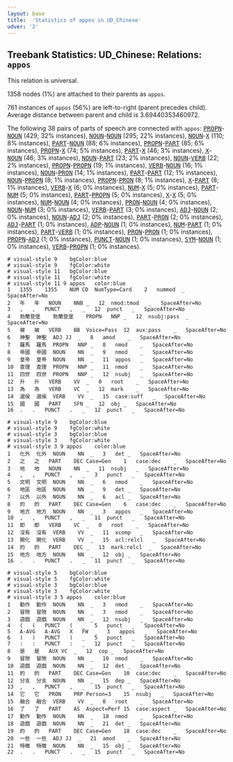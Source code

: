 ```yaml
---
layout: base
title:  'Statistics of appos in UD_Chinese'
udver: '2'
---
```


## Treebank Statistics: UD_Chinese: Relations: `appos`

This relation is universal.

1358 nodes (1%) are attached to their parents as `appos`.

761 instances of `appos` (56%) are left-to-right (parent precedes child).
Average distance between parent and child is 3.69440353460972.

The following 38 pairs of parts of speech are connected with `appos`: <tt><a href="zh-pos-PROPN.html">PROPN</a></tt>-<tt><a href="zh-pos-NOUN.html">NOUN</a></tt> (429; 32% instances), <tt><a href="zh-pos-NOUN.html">NOUN</a></tt>-<tt><a href="zh-pos-NOUN.html">NOUN</a></tt> (295; 22% instances), <tt><a href="zh-pos-NOUN.html">NOUN</a></tt>-<tt><a href="zh-pos-X.html">X</a></tt> (110; 8% instances), <tt><a href="zh-pos-PART.html">PART</a></tt>-<tt><a href="zh-pos-NOUN.html">NOUN</a></tt> (88; 6% instances), <tt><a href="zh-pos-PROPN.html">PROPN</a></tt>-<tt><a href="zh-pos-PART.html">PART</a></tt> (85; 6% instances), <tt><a href="zh-pos-PROPN.html">PROPN</a></tt>-<tt><a href="zh-pos-X.html">X</a></tt> (74; 5% instances), <tt><a href="zh-pos-PART.html">PART</a></tt>-<tt><a href="zh-pos-X.html">X</a></tt> (46; 3% instances), <tt><a href="zh-pos-X.html">X</a></tt>-<tt><a href="zh-pos-NOUN.html">NOUN</a></tt> (46; 3% instances), <tt><a href="zh-pos-NOUN.html">NOUN</a></tt>-<tt><a href="zh-pos-PART.html">PART</a></tt> (23; 2% instances), <tt><a href="zh-pos-NOUN.html">NOUN</a></tt>-<tt><a href="zh-pos-VERB.html">VERB</a></tt> (22; 2% instances), <tt><a href="zh-pos-PROPN.html">PROPN</a></tt>-<tt><a href="zh-pos-PROPN.html">PROPN</a></tt> (19; 1% instances), <tt><a href="zh-pos-VERB.html">VERB</a></tt>-<tt><a href="zh-pos-NOUN.html">NOUN</a></tt> (16; 1% instances), <tt><a href="zh-pos-NOUN.html">NOUN</a></tt>-<tt><a href="zh-pos-PRON.html">PRON</a></tt> (14; 1% instances), <tt><a href="zh-pos-PART.html">PART</a></tt>-<tt><a href="zh-pos-PART.html">PART</a></tt> (12; 1% instances), <tt><a href="zh-pos-NOUN.html">NOUN</a></tt>-<tt><a href="zh-pos-PROPN.html">PROPN</a></tt> (8; 1% instances), <tt><a href="zh-pos-PROPN.html">PROPN</a></tt>-<tt><a href="zh-pos-PRON.html">PRON</a></tt> (8; 1% instances), <tt><a href="zh-pos-X.html">X</a></tt>-<tt><a href="zh-pos-PART.html">PART</a></tt> (8; 1% instances), <tt><a href="zh-pos-VERB.html">VERB</a></tt>-<tt><a href="zh-pos-X.html">X</a></tt> (6; 0% instances), <tt><a href="zh-pos-NUM.html">NUM</a></tt>-<tt><a href="zh-pos-X.html">X</a></tt> (5; 0% instances), <tt><a href="zh-pos-PART.html">PART</a></tt>-<tt><a href="zh-pos-NUM.html">NUM</a></tt> (5; 0% instances), <tt><a href="zh-pos-PART.html">PART</a></tt>-<tt><a href="zh-pos-PROPN.html">PROPN</a></tt> (5; 0% instances), <tt><a href="zh-pos-X.html">X</a></tt>-<tt><a href="zh-pos-X.html">X</a></tt> (5; 0% instances), <tt><a href="zh-pos-NUM.html">NUM</a></tt>-<tt><a href="zh-pos-NOUN.html">NOUN</a></tt> (4; 0% instances), <tt><a href="zh-pos-PRON.html">PRON</a></tt>-<tt><a href="zh-pos-NOUN.html">NOUN</a></tt> (4; 0% instances), <tt><a href="zh-pos-NOUN.html">NOUN</a></tt>-<tt><a href="zh-pos-NUM.html">NUM</a></tt> (3; 0% instances), <tt><a href="zh-pos-VERB.html">VERB</a></tt>-<tt><a href="zh-pos-PART.html">PART</a></tt> (3; 0% instances), <tt><a href="zh-pos-ADJ.html">ADJ</a></tt>-<tt><a href="zh-pos-NOUN.html">NOUN</a></tt> (2; 0% instances), <tt><a href="zh-pos-NOUN.html">NOUN</a></tt>-<tt><a href="zh-pos-ADJ.html">ADJ</a></tt> (2; 0% instances), <tt><a href="zh-pos-PART.html">PART</a></tt>-<tt><a href="zh-pos-PRON.html">PRON</a></tt> (2; 0% instances), <tt><a href="zh-pos-ADJ.html">ADJ</a></tt>-<tt><a href="zh-pos-PART.html">PART</a></tt> (1; 0% instances), <tt><a href="zh-pos-ADP.html">ADP</a></tt>-<tt><a href="zh-pos-NOUN.html">NOUN</a></tt> (1; 0% instances), <tt><a href="zh-pos-NUM.html">NUM</a></tt>-<tt><a href="zh-pos-PART.html">PART</a></tt> (1; 0% instances), <tt><a href="zh-pos-PART.html">PART</a></tt>-<tt><a href="zh-pos-VERB.html">VERB</a></tt> (1; 0% instances), <tt><a href="zh-pos-PRON.html">PRON</a></tt>-<tt><a href="zh-pos-PRON.html">PRON</a></tt> (1; 0% instances), <tt><a href="zh-pos-PROPN.html">PROPN</a></tt>-<tt><a href="zh-pos-ADJ.html">ADJ</a></tt> (1; 0% instances), <tt><a href="zh-pos-PUNCT.html">PUNCT</a></tt>-<tt><a href="zh-pos-NOUN.html">NOUN</a></tt> (1; 0% instances), <tt><a href="zh-pos-SYM.html">SYM</a></tt>-<tt><a href="zh-pos-NOUN.html">NOUN</a></tt> (1; 0% instances), <tt><a href="zh-pos-VERB.html">VERB</a></tt>-<tt><a href="zh-pos-PROPN.html">PROPN</a></tt> (1; 0% instances).


~~~ conllu
# visual-style 9	bgColor:blue
# visual-style 9	fgColor:white
# visual-style 11	bgColor:blue
# visual-style 11	fgColor:white
# visual-style 11 9 appos	color:blue
1	1355	1355	NUM	CD	NumType=Card	2	nummod	_	SpaceAfter=No
2	年	年	NOUN	NNB	_	12	nmod:tmod	_	SpaceAfter=No
3	,	,	PUNCT	,	_	12	punct	_	SpaceAfter=No
4	勃蘭登堡	勃蘭登堡	PROPN	NNP	_	12	nsubj:pass	_	SpaceAfter=No
5	被	被	VERB	BB	Voice=Pass	12	aux:pass	_	SpaceAfter=No
6	神聖	神聖	ADJ	JJ	_	8	amod	_	SpaceAfter=No
7	羅馬	羅馬	PROPN	NNP	_	8	nmod	_	SpaceAfter=No
8	帝國	帝國	NOUN	NN	_	9	nmod	_	SpaceAfter=No
9	皇帝	皇帝	NOUN	NN	_	11	appos	_	SpaceAfter=No
10	查理	查理	PROPN	NNP	_	11	nmod	_	SpaceAfter=No
11	四世	四世	PROPN	NNP	_	12	nsubj	_	SpaceAfter=No
12	升	升	VERB	VV	_	0	root	_	SpaceAfter=No
13	為	為	VERB	VC	_	12	mark	_	SpaceAfter=No
14	選侯	選侯	VERB	VV	_	15	case:suff	_	SpaceAfter=No
15	國	國	PART	SFN	_	12	obj	_	SpaceAfter=No
16	.	.	PUNCT	.	_	12	punct	_	SpaceAfter=No

~~~


~~~ conllu
# visual-style 9	bgColor:blue
# visual-style 9	fgColor:white
# visual-style 3	bgColor:blue
# visual-style 3	fgColor:white
# visual-style 3 9 appos	color:blue
1	化外	化外	NOUN	NN	_	3	det	_	SpaceAfter=No
2	之	之	PART	DEC	Case=Gen	1	case:dec	_	SpaceAfter=No
3	地	地	NOUN	NN	_	11	nsubj	_	SpaceAfter=No
4	,	,	PUNCT	,	_	3	punct	_	SpaceAfter=No
5	文明	文明	NOUN	NN	_	6	nmod	_	SpaceAfter=No
6	地區	地區	NOUN	NN	_	9	det	_	SpaceAfter=No
7	以外	以外	NOUN	NN	_	6	acl	_	SpaceAfter=No
8	的	的	PART	DEC	Case=Gen	6	case:dec	_	SpaceAfter=No
9	地方	地方	NOUN	NN	_	3	appos	_	SpaceAfter=No
10	,	,	PUNCT	,	_	11	punct	_	SpaceAfter=No
11	即	即	VERB	VC	_	0	root	_	SpaceAfter=No
12	沒有	沒有	VERB	VV	_	11	xcomp	_	SpaceAfter=No
13	開化	開化	VERB	VV	_	15	acl:relcl	_	SpaceAfter=No
14	的	的	PART	DEC	_	13	mark:relcl	_	SpaceAfter=No
15	地方	地方	NOUN	NN	_	12	obj	_	SpaceAfter=No
16	.	.	PUNCT	.	_	11	punct	_	SpaceAfter=No

~~~


~~~ conllu
# visual-style 5	bgColor:blue
# visual-style 5	fgColor:white
# visual-style 3	bgColor:blue
# visual-style 3	fgColor:white
# visual-style 3 5 appos	color:blue
1	動作	動作	NOUN	NN	_	3	nmod	_	SpaceAfter=No
2	冒險	冒險	NOUN	NN	_	3	nmod	_	SpaceAfter=No
3	遊戲	遊戲	NOUN	NN	_	12	nsubj	_	SpaceAfter=No
4	(	(	PUNCT	(	_	5	punct	_	SpaceAfter=No
5	A-AVG	A-AVG	X	FW	_	3	appos	_	SpaceAfter=No
6	)	)	PUNCT	)	_	5	punct	_	SpaceAfter=No
7	:	:	PUNCT	:	_	12	punct	_	SpaceAfter=No
8	是	是	AUX	VC	_	12	cop	_	SpaceAfter=No
9	冒險	冒險	NOUN	NN	_	10	nmod	_	SpaceAfter=No
10	遊戲	遊戲	NOUN	NN	_	12	det	_	SpaceAfter=No
11	的	的	PART	DEC	Case=Gen	10	case:dec	_	SpaceAfter=No
12	分支	分支	NOUN	NN	_	15	dep	_	SpaceAfter=No
13	,	,	PUNCT	,	_	15	punct	_	SpaceAfter=No
14	它	它	PRON	PRP	Person=3	15	nsubj	_	SpaceAfter=No
15	融合	融合	VERB	VV	_	0	root	_	SpaceAfter=No
16	了	了	PART	AS	Aspect=Perf	15	case:aspect	_	SpaceAfter=No
17	動作	動作	NOUN	NN	_	18	nmod	_	SpaceAfter=No
18	遊戲	遊戲	NOUN	NN	_	21	det	_	SpaceAfter=No
19	的	的	PART	DEC	Case=Gen	18	case:dec	_	SpaceAfter=No
20	一些	一些	ADJ	JJ	_	21	amod	_	SpaceAfter=No
21	特徵	特徵	NOUN	NN	_	15	obj	_	SpaceAfter=No
22	.	.	PUNCT	.	_	15	punct	_	SpaceAfter=No

~~~


